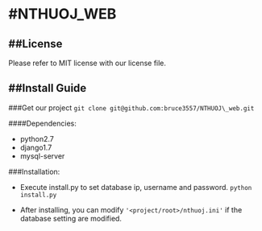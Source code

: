 #NTHUOJ\_WEB
=======

##License
---
Please refer to MIT license with our license file.

##Install Guide
---

###Get our project
    ```git clone git@github.com:bruce3557/NTHUOJ\_web.git``` 

####Dependencies: 
* python2.7 
* django1.7
* mysql-server

###Installation:
* Execute install.py to set database ip, username and password.
    ```python install.py```

* After installing, you can modify `'<project/root>/nthuoj.ini'` if the database setting are modified.
